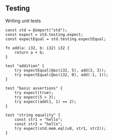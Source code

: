 <!-- METADATA
{
  "title": "Zig Testing",
  "tags": [
    "zig",
    "testing",
    "test"
  ],
  "language": "zig"
}
-->

## Testing
Writing unit tests
```zig
const std = @import("std");
const expect = std.testing.expect;
const expectEqual = std.testing.expectEqual;

fn add(a: i32, b: i32) i32 {
    return a + b;
}

test "addition" {
    try expectEqual(@as(i32, 5), add(2, 3));
    try expectEqual(@as(i32, 0), add(-1, 1));
}

test "basic assertions" {
    try expect(true);
    try expect(5 > 3);
    try expect(add(1, 1) == 2);
}

test "string equality" {
    const str1 = "hello";
    const str2 = "hello";
    try expect(std.mem.eql(u8, str1, str2));
}
```
